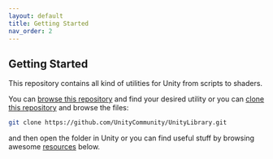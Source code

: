 ```yaml
---
layout: default
title: Getting Started
nav_order: 2
---
```


## Getting Started

This repository contains all kind of utilities for Unity from scripts to shaders.

You can [browse this repository](https://github.com/UnityCommunity/UnityLibrary) and find your desired utility or you can [clone this repository](https://help.github.com/articles/cloning-a-repository/) and browse the files:

```bash
git clone https://github.com/UnityCommunity/UnityLibrary.git
```

and then open the folder in Unity or you can find useful stuff by browsing awesome [resources](#resources) below.
